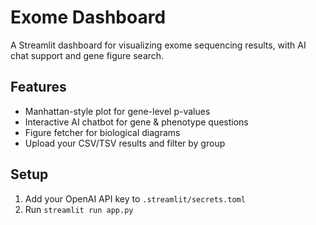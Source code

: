 # Exome Dashboard

A Streamlit dashboard for visualizing exome sequencing results, with AI chat support and gene figure search.

## Features
- Manhattan-style plot for gene-level p-values
- Interactive AI chatbot for gene & phenotype questions
- Figure fetcher for biological diagrams
- Upload your CSV/TSV results and filter by group

## Setup
1. Add your OpenAI API key to `.streamlit/secrets.toml`
2. Run `streamlit run app.py`
